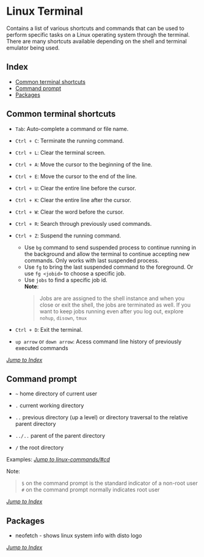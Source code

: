# Linux Terminal

Contains a list of various shortcuts and commands that can be used to perform
specific tasks on a Linux operating system through the terminal. There are 
many shortcuts available depending on the shell and terminal emulator being 
used.

## Index

* [Common terminal shortcuts](#common-terminal-shortcuts)
* [Command prompt](#command-prompt)
* [Packages](#packages)

## Common terminal shortcuts 

* `Tab`: Auto-complete a command or file name.

* `Ctrl + C`: Terminate the running command.

* `Ctrl + L`: Clear the terminal screen.

* `Ctrl + A`: Move the cursor to the beginning of the line.

* `Ctrl + E`: Move the cursor to the end of the line.

* `Ctrl + U`: Clear the entire line before the cursor.

* `Ctrl + K`: Clear the entire line after the cursor.

* `Ctrl + W`: Clear the word before the cursor.

* `Ctrl + R`: Search through previously used commands.

* `Ctrl + Z`: Suspend the running command.
  * Use `bg` command to send suspended process to continue running in the 
  background and allow the terminal to continue accepting new commands. Only 
  works with last suspended process.
  * Use `fg` to bring the last suspended command to the foreground. Or use 
  `fg <jobid>` to choose a specific job.
  * Use `jobs` to find a specific job id.  
    **Note**:
    > Jobs are are assigned to the shell instance and when you close or exit
    the shell, the jobs are terminated as well. If you want to keep jobs running even after you log out, explore `nohup`, `disown`, `tmux`

* `Ctrl + D`: Exit the terminal.

* `up arrow` or `down arrow`: Acess command line history of previously 
executed commands

[*Jump to Index*](#index)
## Command prompt

* `~` home directory of current user

* `.` current working directory

* `..` previous directory (up a level) or directory traversal to
the relative parent directory

* `../..` parent of the parent directory

* `/` the root directory

Examples: [*Jump to linux-commands/#cd*](00-linux-commands.md/#cd)

Note:
> `$` on the command prompt is the standard indicator of a non-root user  
> `#` on the command prompt normally indicates root user

[*Jump to Index*](#index)

## Packages

* neofetch - shows linux system info with disto logo

[*Jump to Index*](#index)